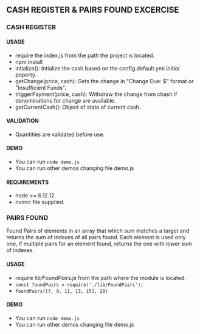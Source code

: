## CASH REGISTER & PAIRS FOUND EXCERCISE
### CASH REGISTER
#### USAGE
- require the index.js from the path the project is located.
- npm install
- intialize(): Intialize the cash based on the config.default.yml *initial* poperty.
- getChange(price, cash): Gets the change in "Change Due: $" format or "Insufficient Funds".
- triggerPayment(price, cash): Withdraw the change from chash if denominations for change are available.
- getCurrentCash(): Object of state of current cash.
#### VALIDATION
- Quantities are validated before use.
#### DEMO
- You can run `node demo.js`
- You can run other demos changing file demo.js
#### REQUIREMENTS
- node >= 6.12.12
- nvmrc file supplied.

### PAIRS FOUND
Found Pairs of elements in an array that which sum matches a target and returns the sum of indexes of all pairs found.  Each element is used only one, if multiple pairs for an element found, returns the one with lower sum of indexes.
#### USAGE
- require *lib/FoundPairs.js* from the path where the module is located.
- `const foundPairs = require('./lib/FoundPairs');`
- `foundPairs([7, 9, 11, 13, 15], 20)`
#### DEMO
- You can run `node demo.js`
- You can run other demos changing file demo.js